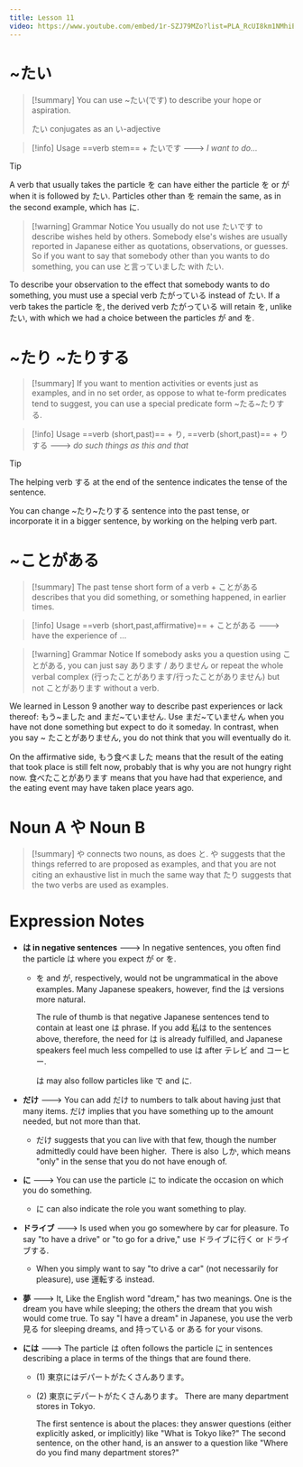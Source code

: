 ```yaml
---
title: Lesson 11
video: https://www.youtube.com/embed/1r-SZJ79MZo?list=PLA_RcUI8km1NMhiEebcbqdlcHv_2ngbO2
---
```


# ~たい

> [!summary]
> You can use ~たい(です) to describe your hope or aspiration.
>
> たい conjugates as an い-adjective

> [!info] Usage
> ==verb stem== + たいです ---> _I want to do..._

> [!tip]
> A verb that usually takes the particle を can have either the particle を or が when it is followed by たい. Particles other than を remain the same, as in the second example, which has に.

> [!warning] Grammar Notice
> You usually do not use たいです to describe wishes held by others. Somebody else's wishes are usually reported in Japanese either as quotations, observations, or guesses. So if you want to say that somebody other than you wants to do something, you can use と言っていました with たい.

To describe your observation to the effect that somebody wants to do something, you must use a special verb たがっている instead of たい. If a verb takes the particle を, the derived verb たがっている will retain を, unlike たい, with which we had a choice between the particles が and を.

# ~たり ~たりする

> [!summary]
> If you want to mention activities or events just as examples, and in no set order, as oppose to what te-form predicates tend to suggest, you can use a special predicate form ~たる~たりする.

> [!info] Usage
> ==verb (short,past)== + り, ==verb (short,past)== + りする ---> _do such things as this and that_

> [!tip]
> The helping verb する at the end of the sentence indicates the tense of the sentence.

You can change ~たり~たりする sentence into the past tense, or incorporate it in a bigger sentence, by working on the helping verb part.

# ~ことがある

> [!summary]
> The past tense short form of a verb + ことがある describes that you did something, or something happened, in earlier times.

> [!info] Usage
> ==verb (short,past,affirmative)== + ことがある ---> have the experience of ...

> [!warning] Grammar Notice
> If somebody asks you a question using ことがある, you can just say あります / ありません or repeat the whole verbal complex (行ったことがあります/行ったことがありません) but not ことがあります without a verb.

We learned in Lesson 9 another way to describe past experiences or lack thereof: もう~ました and まだ~ていません. Use まだ~ていません when you have not done something but expect to do it someday. In contrast, when you say ~ たことがありません, you do not think that you will eventually do it.

On the affirmative side, もう食べました means that the result of the eating that took place is still felt now, probably that is why you are not hungry right now. 食べたことがあります means that you have had that experience, and the eating event may have taken place years ago.

# Noun A や Noun B

> [!summary]
> や connects two nouns, as does と. や suggests that the things referred to are proposed as examples, and that you are not citing an exhaustive list in much the same way that たり suggests that the two verbs are used as examples.

# Expression Notes

- **は in negative sentences** ---> In negative sentences, you often find the particle は where you expect が or を.

  - を and が, respectively, would not be ungrammatical in the above examples. Many Japanese speakers, however, find the は versions more natural.

    The rule of thumb is that negative Japanese sentences tend to contain at least one は phrase. If you add 私は to the sentences above, therefore, the need for は is already fulfilled, and Japanese speakers feel much less compelled to use は after テレビ and コーヒー.

    は may also follow particles like で and に.

- **だけ** ---> You can add だけ to numbers to talk about having just that many items. だけ implies that you have something up to the amount needed, but not more than that.

  - だけ suggests that you can live with that few, though the number admittedly could have been higher.  There is also しか, which means "only" in the sense that you do not have enough of.

- **に** ---> You can use the particle に to indicate the occasion on which you do something.

  - に can also indicate the role you want something to play.

- **ドライブ** ---> Is used when you go somewhere by car for pleasure. To say "to have a drive" or "to go for a drive," use ドライブに行く or ドライブする.

  - When you simply want to say "to drive a car" (not necessarily for pleasure), use 運転する instead.

- **夢** ---> It, Like the English word "dream," has two meanings. One is the dream you have while sleeping; the others the dream that you wish would come true. To say "I have a dream" in Japanese, you use the verb 見る for sleeping dreams, and 持っている or ある for your visons.

- **には** ---> The particle は often follows the particle に in sentences describing a place in terms of the things that are found there.

  - (1) 東京にはデパートがたくさんあります。
  - (2) 東京にデパートがたくさんあります。
    There are many department stores in Tokyo.

    The first sentence is about the places: they answer questions (either explicitly asked, or implicitly) like "What is Tokyo like?" The second sentence, on the other hand, is an answer to a question like "Where do you find many department stores?"
